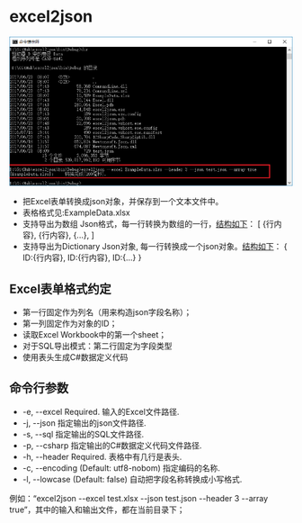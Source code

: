 excel2json
==========

![](./cmd.png)

- 把Excel表单转换成json对象，并保存到一个文本文件中。
- 表格格式见:ExampleData.xlsx
- 支持导出为数组 Json格式，每一行转换为数组的一行，[结构如下](./ExampleDataExportArray.json)：
[
	{行内容},
	{行内容},
	{...},
]
- 支持导出为Dictionary Json对象, 每一行转换成一个json对象。[结构如下](./ExampleDataExportDict.json)：
{
	ID:{行内容},
	ID:{行内容},
	ID:{...}
}

Excel表单格式约定
-----------------
  - 第一行固定作为列名（用来构造json字段名称）；
  - 第一列固定作为对象的ID；
  - 读取Excel Workbook中的第一个sheet；
  - 对于SQL导出模式：第二行固定为字段类型
  - 使用表头生成C#数据定义代码

命令行参数
---------
-  -e, --excel       Required. 输入的Excel文件路径.
-  -j, --json        指定输出的json文件路径.
-  -s, --sql         指定输出的SQL文件路径.
-  -p, --csharp      指定输出的C#数据定义代码文件路径.
-  -h, --header      Required. 表格中有几行是表头.
-  -c, --encoding    (Default: utf8-nobom) 指定编码的名称.
-  -l, --lowcase     (Default: false) 自动把字段名称转换成小写格式.

例如：“excel2json --excel test.xlsx --json test.json --header 3 --array true”，其中的输入和输出文件，都在当前目录下；
